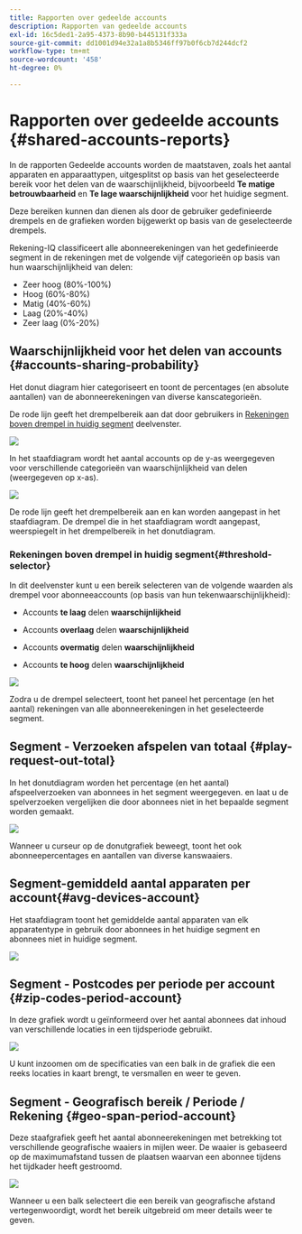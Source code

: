 ```yaml
---
title: Rapporten over gedeelde accounts
description: Rapporten van gedeelde accounts
exl-id: 16c5ded1-2a95-4373-8b90-b445131f333a
source-git-commit: dd1001d94e32a1a8b5346ff97b0f6cb7d244dcf2
workflow-type: tm+mt
source-wordcount: '458'
ht-degree: 0%

---
```


# Rapporten over gedeelde accounts {#shared-accounts-reports}

In de rapporten Gedeelde accounts worden de maatstaven, zoals het aantal apparaten en apparaattypen, uitgesplitst op basis van het geselecteerde bereik voor het delen van de waarschijnlijkheid, bijvoorbeeld **Te matige betrouwbaarheid** en **Te lage waarschijnlijkheid** voor het huidige segment.

Deze bereiken kunnen dan dienen als door de gebruiker gedefinieerde drempels en de grafieken worden bijgewerkt op basis van de geselecteerde drempels.

Rekening-IQ classificeert alle abonneerekeningen van het gedefinieerde segment in de rekeningen met de volgende vijf categorieën op basis van hun waarschijnlijkheid van delen:

* Zeer hoog (80%-100%)
* Hoog (60%-80%)
* Matig (40%-60%)
* Laag (20%-40%)
* Zeer laag (0%-20%)

## Waarschijnlijkheid voor het delen van accounts {#accounts-sharing-probability}

Het donut diagram hier categoriseert en toont de percentages (en absolute aantallen) van de abonneerekeningen van diverse kanscategorieën.

De rode lijn geeft het drempelbereik aan dat door gebruikers in [Rekeningen boven drempel in huidig segment](#threshold-selector) deelvenster.

![](assets/accounts-sharing-probability-pie.png)

In het staafdiagram wordt het aantal accounts op de y-as weergegeven voor verschillende categorieën van waarschijnlijkheid van delen (weergegeven op x-as).

![](assets/accounts-sharing-probability-bar.png)

De rode lijn geeft het drempelbereik aan en kan worden aangepast in het staafdiagram. De drempel die in het staafdiagram wordt aangepast, weerspiegelt in het drempelbereik in het donutdiagram.

<!--![](assets/shared-accounts-rep.gif)-->

### Rekeningen boven drempel in huidig segment{#threshold-selector}

In dit deelvenster kunt u een bereik selecteren van de volgende waarden als drempel voor abonneeaccounts (op basis van hun tekenwaarschijnlijkheid):

* Accounts **te laag** delen **waarschijnlijkheid**

* Accounts **overlaag** delen **waarschijnlijkheid**

* Accounts **overmatig** delen **waarschijnlijkheid**

* Accounts **te hoog** delen **waarschijnlijkheid**

![](assets/threshold-selector-shared-accounts.png)

Zodra u de drempel selecteert, toont het paneel het percentage (en het aantal) rekeningen van alle abonneerekeningen in het geselecteerde segment.

## Segment - Verzoeken afspelen van totaal {#play-request-out-total}

In het donutdiagram worden het percentage (en het aantal) afspeelverzoeken van abonnees in het segment weergegeven. en laat u de spelverzoeken vergelijken die door abonnees niet in het bepaalde segment worden gemaakt.

![](assets/play-req-outof-total.png)

Wanneer u curseur op de donutgrafiek beweegt, toont het ook abonneepercentages en aantallen van diverse kanswaaiers.

<!--![](assets/play-request-total.gif)-->

## Segment-gemiddeld aantal apparaten per account{#avg-devices-account}

Het staafdiagram toont het gemiddelde aantal apparaten van elk apparatentype in gebruik door abonnees in het huidige segment en abonnees niet in huidige segment.

![](assets/avg-devices-per-acc.png)

## Segment - Postcodes per periode per account {#zip-codes-period-account}

In deze grafiek wordt u geïnformeerd over het aantal abonnees dat inhoud van verschillende locaties in een tijdsperiode gebruikt.

![](assets/zip-period-account.png)

U kunt inzoomen om de specificaties van een balk in de grafiek die een reeks locaties in kaart brengt, te versmallen en weer te geven.

<!--![](assets/zip-code-period.gif)-->

## Segment - Geografisch bereik / Periode / Rekening {#geo-span-period-account}

Deze staafgrafiek geeft het aantal abonneerekeningen met betrekking tot verschillende geografische waaiers in mijlen weer. De waaier is gebaseerd op de maximumafstand tussen de plaatsen waarvan een abonnee tijdens het tijdkader heeft gestroomd.

<!--Total number of users ...

How many accounts are within 99 miles of each other.....and how many are apart. 

Based on points on the map.-->

![](assets/geogr-span-account.png)

Wanneer u een balk selecteert die een bereik van geografische afstand vertegenwoordigt, wordt het bereik uitgebreid om meer details weer te geven.

<!--![](assets/geo-span-period-acc.gif)-->
